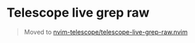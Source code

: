 <!--
SPDX-FileCopyrightText: 2021 Michael Weimann <mail@michael-weimann.eu>

SPDX-License-Identifier: CC0-1.0
-->

# Telescope live grep raw

> Moved to [nvim-telescope/telescope-live-grep-raw.nvim](https://github.com/nvim-telescope/telescope-live-grep-raw.nvim)
